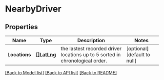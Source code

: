 # NearbyDriver

## Properties
Name | Type | Description | Notes
------------ | ------------- | ------------- | -------------
**Locations** | [**[]LatLng**](LatLng.md) | the lastest recorded driver locations up to 5 sorted in chronological order. | [optional] [default to null]

[[Back to Model list]](../README.md#documentation-for-models) [[Back to API list]](../README.md#documentation-for-api-endpoints) [[Back to README]](../README.md)


